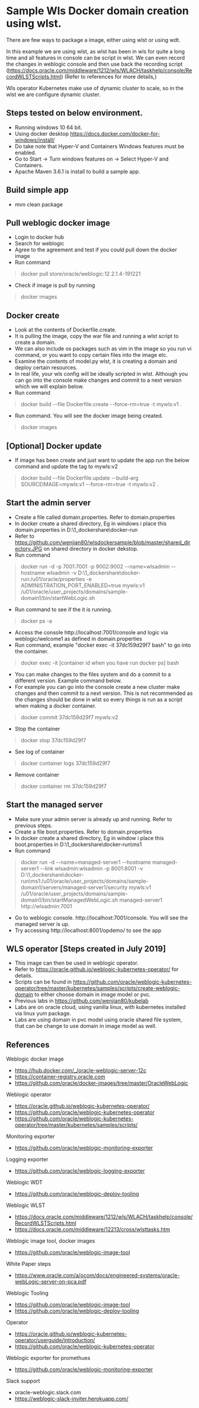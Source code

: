 # Sample Wls Docker domain creation using wlst.
There are few ways to package a image, either using wlst or using wdt.

In this example we are using wlst, as wlst has been in wls for quite a long time and all features in console can be script in wlst.
We can even record the changes in weblogic console and then use back the recording script (https://docs.oracle.com/middleware/1212/wls/WLACH/taskhelp/console/RecordWLSTScripts.html)
(Refer to references for more details,)

Wls operator Kubernetes make use of dynamic cluster to scale, so in the wlst we are configure dynamic cluster.

## Steps tested on below environment.
- Running windows 10 64 bit.
- Using docker desktop https://docs.docker.com/docker-for-windows/install/
- Do take note that Hyper-V and Containers Windows features must be enabled.
- Go to Start -> Turn windows features on -> Select Hyper-V and Containers.
- Apache Maven 3.6.1 is install to build a sample app.

## Build simple app
- mvn clean package

## Pull weblogic docker image
- Login to docker hub
- Search for weblogic
- Agree to the agreement and test if you could pull down the docker image
- Run command
> docker pull store/oracle/weblogic:12.2.1.4-191221
- Check if image is pull by running
> docker images

## Docker create
- Look at the contents of Dockerfile.create.
- It is pulling the image, copy the war file and running a wlst script to create a domain.
- We can also include os packages such as vim in the image so you run vi command, or you want to copy certain files into the image etc.
- Examine the contents of model.py wlst, it is creating a domain and deploy certain resources.
- In real life, your wls config will be ideally scripted in wlst. Although you can go into the console make changes and commit to a next version which we will explain below.
- Run command 
> docker build --file Dockerfile.create --force-rm=true -t mywls:v1 .
- Run command. You will see the docker image being created.
> docker images  

## [Optional] Docker update
- If image has been create and just want to update the app run the below command and update the tag to mywls:v2
> docker build --file Dockerfile.update --build-arg SOURCEIMAGE=mywls:v1 --force-rm=true -t mywls:v2 .
                    
## Start the admin server

- Create a file called domain.properties. Refer to domain.properties
- In docker create a shared directory, Eg in windows i place this domain.properties in D:\\1_dockershare\\docker-run
- Refer to https://github.com/wenjian80/wlsdockersample/blob/master/shared_directory.JPG on shared directory in docker dekstop.
- Run command 
> docker run -d -p 7001:7001 -p 9002:9002 --name=wlsadmin --hostname wlsadmin -v D:\\1_dockershare\\docker-run:/u01/oracle/properties -e ADMINISTRATION_PORT_ENABLED=true mywls:v1 /u01/oracle/user_projects/domains/sample-domain1/bin/startWebLogic.sh
- Run command to see if the it is running.
> docker ps -a 
- Access the console http://localhost:7001/console and logic via weblogic/welcome1 as defined in domain.properties
- Run command, example "docker exec -it 37dc159d29f7 bash" to go into the container. 
> docker exec -it [container id when you have run docker ps] bash
- You can make changes to the files system and do a commit to a different version. Example command below.
- For example you can go into the console create a new cluster make changes and then commit to a next version. This is not recommended as the changes should be done in wlst so every things is run as a script when making a docker container.
> docker commit 37dc159d29f7 mywls:v2
- Stop the container 
> docker stop 37dc159d29f7
- See log of container 
> docker container logs 37dc159d29f7
- Remove container 
>docker container rm  37dc159d29f7


## Start the managed server
- Make sure your admin server is already up and running. Refer to previous steps.
- Create a file boot.properties. Refer to domain.properties
- In docker create a shared directory, Eg in window i place this boot.properties in D:\\1_dockershare\\docker-run\\ms1
- Run command 
> docker run -d --name=managed-server1 --hostname managed-server1 --link wlsadmin:wlsadmin -p 8001:8001 -v D:\\1_dockershare\\docker-run\\ms1:/u01/oracle/user_projects/domains/sample-domain1/servers/managed-server1/security  mywls:v1 /u01/oracle/user_projects/domains/sample-domain1/bin/startManagedWebLogic.sh managed-server1 http://wlsadmin:7001
- Go to weblogic console. http://localhost:7001/console. You will see the managed server is up.
- Try accessing http://localhost:8001/opdemo/ to see the app

## WLS operator [Steps created in July 2019]
- This image can then be used in weblogic operator.
- Refer to https://oracle.github.io/weblogic-kubernetes-operator/ for details.
- Scripts can be found in https://github.com/oracle/weblogic-kubernetes-operator/tree/master/kubernetes/samples/scripts/create-weblogic-domain to either choose domain in image model or pvc.
- Previous labs in https://github.com/wenjian80/kubelab
- Labs are on oracle cloud, using vanilla linux, with kubernetes installed via linux yum package.
- Labs are using domain in pvc model using oracle shared file system, that can be change to use domain in image model as well.

## References

Weblogic docker image
- https://hub.docker.com/_/oracle-weblogic-server-12c
- https://container-registry.oracle.com
- https://github.com/oracle/docker-images/tree/master/OracleWebLogic

Weblogic operator
- https://oracle.github.io/weblogic-kubernetes-operator/
- https://github.com/oracle/weblogic-kubernetes-operator
- https://github.com/oracle/weblogic-kubernetes-operator/tree/master/kubernetes/samples/scripts/

Monitoring exporter
- https://github.com/oracle/weblogic-monitoring-exporter

Logging exporter
- https://github.com/oracle/weblogic-logging-exporter

Weblogic WDT
- https://github.com/oracle/weblogic-deploy-tooling

Weblogic WLST
- https://docs.oracle.com/middleware/1212/wls/WLACH/taskhelp/console/RecordWLSTScripts.html
- https://docs.oracle.com/middleware/12213/cross/wlsttasks.htm

Weblogic image tool, docker images
- https://github.com/oracle/weblogic-image-tool

White Paper steps
- https://www.oracle.com/a/ocom/docs/engineered-systems/oracle-webLogic-server-on-pca.pdf

Weblogic Tooling
- https://github.com/oracle/weblogic-image-tool
- https://github.com/oracle/weblogic-deploy-tooling

Operator
- https://oracle.github.io/weblogic-kubernetes-operator/userguide/introduction/
- https://github.com/oracle/weblogic-kubernetes-operator

Weblogic exporter for promethues
- https://github.com/oracle/weblogic-monitoring-exporter

Slack support
- oracle-weblogic.slack.com
- https://weblogic-slack-inviter.herokuapp.com/



